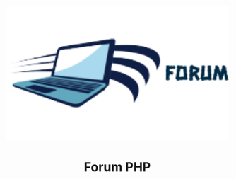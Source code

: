 <p align="center">
  <img src="assets/img/logo.png" width="720" title="hover text">
  <h1 align="center">Forum PHP</h1>
</p>
